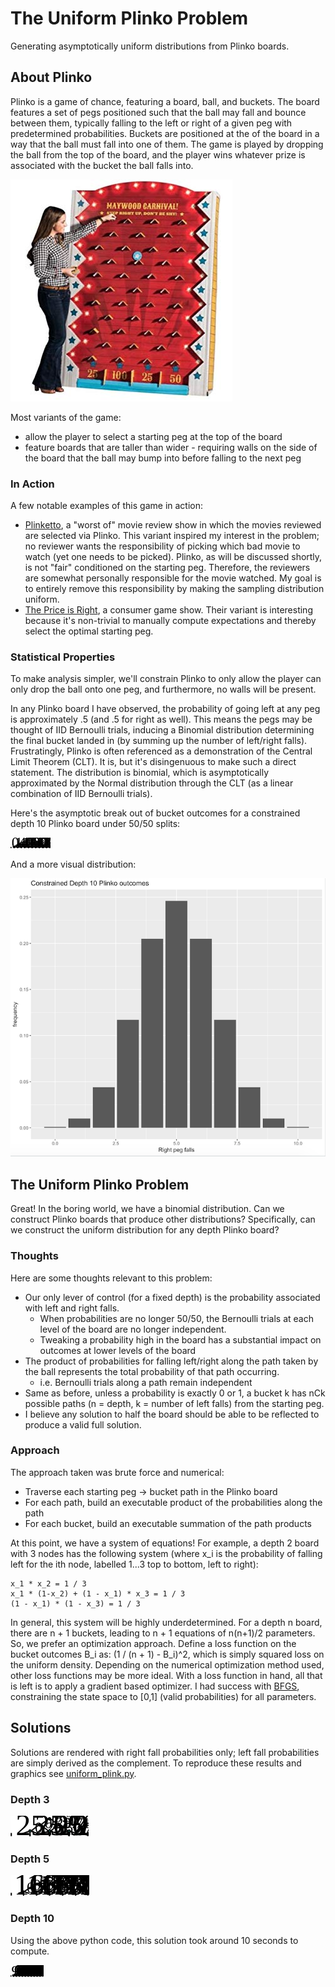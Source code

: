 # The Uniform Plinko Problem
Generating asymptotically uniform distributions from Plinko boards.

## About Plinko
Plinko is a game of chance, featuring a board, ball, and buckets. The
board features a set of pegs positioned such that the ball may fall and
bounce between them, typically falling to the left or right of a given
peg with predetermined probabilities. Buckets are positioned at the
of the board in a way that the ball must fall into one of them. The
game is played by dropping the ball from the top of the board, and the
player wins whatever prize is associated with the bucket the ball falls
into.

![plinko_board](./static/plinko_board.jpg)

Most variants of the game:
* allow the player to select a starting peg at the top of the board
* feature boards that are taller than wider - requiring walls on the
side of the board that the ball may bump into before falling to the next
peg

### In Action
A few notable examples of this game in action:
* [Plinketto](https://www.youtube.com/watch?v=rXYcFYaN_ns), a "worst of"
movie review show in which the movies reviewed are selected via
Plinko. This variant inspired my interest in the problem; no reviewer
wants the responsibility of picking which bad movie to watch (yet one
needs to be picked). Plinko, as will be discussed shortly, is not "fair"
conditioned on the starting peg. Therefore, the reviewers are somewhat
personally responsible for the movie watched. My goal is to entirely
remove this responsibility by making the sampling distribution uniform.
* [The Price is Right](https://www.youtube.com/watch?v=naUppHrHJpI), a
consumer game show. Their variant is  interesting because it's
non-trivial to manually compute expectations and thereby select the
optimal starting peg.

### Statistical Properties
To make analysis simpler, we'll constrain Plinko to only allow
the player can only drop the ball onto one peg, and furthermore, no
walls will be present.

In any Plinko board I have observed, the probability of going left at
any peg is approximately .5 (and .5 for right as well). This means
the pegs may be thought of IID Bernoulli trials, inducing a Binomial
distribution determining the final bucket landed in (by summing up the
number of left/right falls). Frustratingly, Plinko is often referenced
as a demonstration of the Central Limit Theorem (CLT). It is, but it's
disingenuous to make such a direct statement. The distribution is
binomial, which is asymptotically approximated by the Normal
distribution through the CLT (as a linear combination of IID Bernoulli
trials).

Here's the asymptotic break out of bucket outcomes for a constrained
depth 10 Plinko board under 50/50 splits:

![plinko_50_50](./static/plinko_5050_depth10.svg)

And a more visual distribution:

![plinko_50_50_hist](./static/constrained_depth_10_plinko_histogram.png)

## The Uniform Plinko Problem
Great! In the boring world, we have a binomial distribution. Can we
construct Plinko boards that produce other distributions? Specifically,
can we construct the uniform distribution for any depth Plinko board?

### Thoughts
Here are some thoughts relevant to this problem:
* Our only lever of control (for a fixed depth) is the probability
associated with left and right falls.
  * When probabilities are no longer 50/50, the Bernoulli trials at each
  level of the board are no longer independent.
  * Tweaking a probability high in the board has a substantial impact on
  outcomes at lower levels of the board
* The product of probabilities for falling left/right along the path
taken by the ball represents the total probability of that path
occurring.
  * i.e. Bernoulli trials along a path remain independent
* Same as before, unless a probability is exactly 0 or 1, a bucket k
has nCk possible paths (n = depth, k = number of left falls) from the
starting peg.
* I believe any solution to half the board should be able to be
reflected to produce a valid full solution.

### Approach
The approach taken was brute force and numerical:
* Traverse each starting peg -> bucket path in the Plinko board
* For each path, build an executable product of the probabilities along
the path
* For each bucket, build an executable summation of the path products

At this point, we have a system of equations! For example, a depth 2
board with 3 nodes has the following system (where x_i is the
probability of falling left for the ith node, labelled 1...3 top to
bottom, left to right):
```text
x_1 * x_2 = 1 / 3
x_1 * (1-x_2) + (1 - x_1) * x_3 = 1 / 3
(1 - x_1) * (1 - x_3) = 1 / 3
```
In general, this system will be highly underdetermined. For a depth n
board, there are n + 1 buckets, leading to n + 1 equations of n(n+1)/2
parameters. So, we prefer an optimization approach. Define a loss
function on the bucket outcomes B_i as: (1 / (n + 1) - B_i)^2, which is
simply squared loss on the uniform density. Depending on the numerical
optimization method used, other loss functions may be more ideal. With a
loss function in hand, all that is left is to apply a gradient based
optimizer. I had success with [BFGS](https://en.wikipedia.org/wiki/Broyden%E2%80%93Fletcher%E2%80%93Goldfarb%E2%80%93Shanno_algorithm),
constraining the state space to \[0,1\] (valid probabilities) for all
parameters.

## Solutions
Solutions are rendered with right fall probabilities only; left fall
probabilities are simply derived as the complement. To reproduce these
results and graphics see [uniform_plink.py](./uniform_plinko.py).

### Depth 3
![depth_3](./static/plinko_solution_3.svg)

### Depth 5
![depth_5](./static/plinko_solution_5.svg)

### Depth 10
Using the above python code, this solution took around 10 seconds to
compute.

![depth_10](./static/plinko_solution_10.svg)
